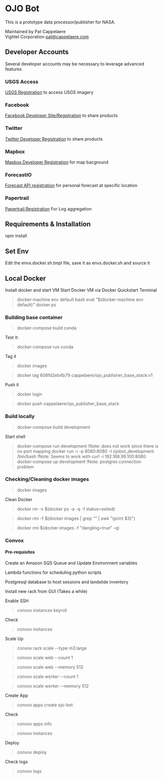 # OJO Bot

This is a prototype data processor/publisher for NASA. 

Maintained by Pat Cappelaere	
Vightel Corporation
pat@cappelaere.com

## Developer Accounts
Several developer accounts may be necessary to leverage advanced features

### USGS Access

[USGS Registration](https://ers.cr.usgs.gov/register/) to access USGS imagery

### Facebook

[Facebook Developer Site/Registration](https://developers.facebook.com/docs/apps/register) to share products

### Twitter

[Twitter Developer Registration](https://dev.twitter.com/) to share products

### Mapbox

[Mapbox Developer Registration](https://www.mapbox.com/developers/) for map bacground

### ForecastIO

[Forecast API registration](https://developer.forecast.io/register) for personal forecast at specific location


### Papertrail

[Papertrail Registration](https://papertrailapp.com) For Log aggregation

## Requirements & Installation

npm install

## Set  Env	
Edit the envs.docker.sh.tmpl file, save it as envs.docker.sh and source it

## Local Docker
Install docker and start VM
Start Docker VM via Docker Quickstart Terminal

> docker-machine env default
> bash
> eval "$(docker-machine env default)"
> docker ps


### Building base container
> docker-compose build conda

Test it:
> docker-compose run conda

Tag it
> docker images

> docker tag 608fd2eb4b79 cappelaere/ojo_publisher_base_stack:v1

Push it
> docker login

> docker push cappelaere/ojo_publisher_base_stack

### Build locally
> docker-compose build development

Start shell
> docker-compose run development		!Note: does not work since there is no port mapping
> docker run -i -p 8080:8080 -t ojobot_development /bin/bash	!Note: Seems to work with curl -i 192.168.99.100:8080
> docker-compose up development			!Note: postgres connection problem


### Checking/Cleaning docker images
> docker images

Clean Docker
> docker rm -v $(docker ps -a -q -f status=exited)

> docker rmi -f $(docker images | grep "<none>" | awk "{print \$3}")
	
> docker rmi $(docker images -f "dangling=true" -q)

### Convox
#### Pre-requisites
Create an Amazon SQS Queue
and Update Environment variables

Lambda functions for scheduling python scripts

Postgresql database to host sessions and landslide inventory

Install new rack from GUI (Takes a while)

Enable SSH
> convox instances keyroll

Check
> convox instances

Scale Up
> convox rack scale --type m3.large

> convox scale web --count 1 

> convox scale web --memory 512

> convox scale worker --count 1 

> convox scale worker --memory 512

Create App
> convox apps create ojo-bot

Check
> convox apps info

> convox instances

Deploy
> convox deploy

Check logs
> convox logs

